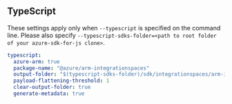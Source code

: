 ## TypeScript

These settings apply only when `--typescript` is specified on the command line.
Please also specify `--typescript-sdks-folder=<path to root folder of your azure-sdk-for-js clone>`.

``` yaml $(typescript)
typescript:
  azure-arm: true
  package-name: "@azure/arm-integrationspaces"
  output-folder: "$(typescript-sdks-folder)/sdk/integrationspaces/arm-integrationspaces"
  payload-flattening-threshold: 1
  clear-output-folder: true
  generate-metadata: true
```
